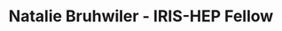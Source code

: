 ---
layout: fellow
pagetype: fellow
shortname: njbruhwiler
permalink: /fellows/njbruhwiler.html
fellow-name: Natalie Bruhwiler
title: Natalie Bruhwiler - IRIS-HEP Fellow
active: false
dates:
  start: 2022-05-23
  end: 2022-08-12
photo: /assets/images/team/fellows-2022/Natalie-Bruhwiler.png
institution: University of California, Berkeley
e-mail: nataliebruhwiler@berkeley.edu
project_title: Muon Collider Tracking Software
project_goal: >
  A muon-collider is an option for future high-energy physics. However, because of
  the short lifetime of a muon, the detector has to cope with a large rate of beam-induced
  background caused by muon decay products. The algorithms used for charged particle
  reconstruction (tracking) need to successfully differentiate this noise from products
  of the main muon-muon collision, which results in a very large conbinatorial problem.
  This project involves investigating how the tracking algorithms can be improved
  and, if time allows, focusing on the optimization of the algorithm and the detector
  layout.
mentors:
- Simone Pagan Grisio (Lawrence Berkeley National Laboratory)
- Sergo Jindariani (Fermilab)
proposal: /assets/pdf/fellows-2022/044-proposal-Natalie-Bruhwiler.pdf
presentations:
- title: Muon Collider Tracking Software
  date: 2022-06-13
  url: https://indico.cern.ch/event/1155137/contributions/4850298/subcontributions/385046/attachments/2461296/4219938/Natalie-Bruhwiler.pdf
  meeting: IRIS-HEP Lightning Talks
  meetingurl: https://indico.cern.ch/event/1155137/
  recordingurl: https://youtu.be/qgqQo_05rRo?t=1922
- title: Reducing fake tracks for the Muon Collider Detector
  date: 2022-08-23
  url: https://indico.cern.ch/event/1192812/contributions/5014587/attachments/2496257/4287253/IRIS-HEP%20Final%20Presentation.pdf
  meeting: MCC Physics and Detector Simulation
  meetingurl: https://indico.cern.ch/event/1192812/
- title: Reducing fake tracks for the Muon Collider Detector
  date: 2022-09-21
  url: https://indico.cern.ch/event/1195271/contributions/5056109/attachments/2513173/4320161/Natalie%20Bruhwiler%20IRIS-HEP%20Final%20Presentation.pdf
  meeting: IRIS-HEP Fellows Presentations 2022
  meetingurl: https://indico.cern.ch/event/1195271/
  recordingurl: https://youtu.be/H8mwFxK7sos?t=2285
current_status: ''
github-username: njbruhwiler
linkedin-profile: https://www.linkedin.com/in/natalie-bruhwiler-b7047a212
focus-area:
challenge-area:
---